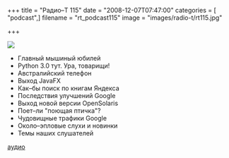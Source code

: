 +++
title = "Радио–Т 115"
date = "2008-12-07T07:47:00"
categories = [ "podcast",]
filename = "rt_podcast115"
image = "images/radio-t/rt115.jpg"

+++

![](https://radio-t.com/images/radio-t/rt115.jpg)

- Главный мышиный юбилей
- Python 3.0 тут. Ура, товарищи!
- Австралийский телефон
- Выход JavaFX
- Как–бы поиск по книгам Яндекса
- Последствия улучшений Google
- Выход новой версии OpenSolaris
- Поет–ли "поющая птичка"?
- Чудовищные трафики Google
- Около–эпловые слухи и новинки
- Темы наших слушателей

[аудио](https://cdn.radio-t.com/rt_podcast115.mp3)
<audio src="https://cdn.radio-t.com/rt_podcast115.mp3" preload="none"></audio>
